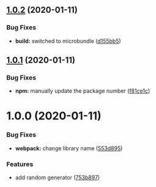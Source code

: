 ## [1.0.2](https://github.com/CassandraSpruit/Serendipity/compare/v1.0.1...v1.0.2) (2020-01-11)


### Bug Fixes

* **build:** switched to microbundle ([d155bb5](https://github.com/CassandraSpruit/Serendipity/commit/d155bb53376483aab6d7205462f0295a82beb123))

## [1.0.1](https://github.com/CassandraSpruit/Serendipity/compare/v1.0.0...v1.0.1) (2020-01-11)


### Bug Fixes

* **npm:** manually update the package number ([f81ce1c](https://github.com/CassandraSpruit/Serendipity/commit/f81ce1c388198286fe6f3038a4e1653673f386da))

# 1.0.0 (2020-01-11)


### Bug Fixes

* **webpack:** change library name ([553d895](https://github.com/CassandraSpruit/Serendipity/commit/553d895c59411f921f5205c35338fca156762732))


### Features

* add random generator ([753b897](https://github.com/CassandraSpruit/Serendipity/commit/753b897247f2bd44464db6bc7d6b5ce6c060dcca))
